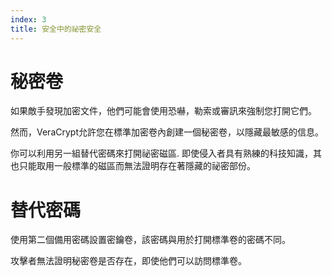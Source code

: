 ```yaml
---
index: 3
title: 安全中的祕密安全
---
```

# 秘密卷

如果敵手發現加密文件，他們可能會使用恐嚇，勒索或審訊來強制您打開它們。

然而，VeraCrypt允許您在標準加密卷內創建一個秘密卷，以隱藏最敏感的信息。

你可以利用另一組替代密碼來打開祕密磁區. 即使侵入者具有熟練的科技知識，其也只能取用一般標準的磁區而無法證明存在著隱藏的祕密部份。

# 替代密碼

使用第二個備用密碼設置密鑰卷，該密碼與用於打開標準卷的密碼不同。

攻擊者無法證明秘密卷是否存在，即使他們可以訪問標準卷。
